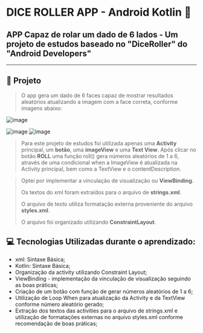 # DICE ROLLER APP - Android Kotlin 🎲

## APP Capaz de rolar um dado de 6 lados - Um projeto de estudos baseado no "DiceRoller" do "Android Developers"
---
## 📱 Projeto

> O app gera um dado de 6 faces capaz de mostrar resultados aleatórios atualizando a imagem com a face correta, conforme imagens abaixo:

![image](https://user-images.githubusercontent.com/89861753/171263060-aa5ff410-b2b1-4530-832a-de91828c1515.png)

![image](https://user-images.githubusercontent.com/89861753/171262780-7b6d09f1-6f94-4b62-8e3e-fbdc924cd4a3.png)
![image](https://user-images.githubusercontent.com/89861753/171262791-2e93ce81-647d-41be-80de-730e3ba9ceb5.png)

> Para este projeto de estudos foi utilizada apenas uma **Activity** principal, um **botão**, uma **imageView** e uma **Text View**. Após clicar no botão **ROLL** uma função roll() gera números aleatórios de 1 a 6, através de uma condicional when a ImageView é atualizada na Activity principal, bem como a TextView e o contentDescription.

> Optei por implementar a vinculação de visualização ou **ViewBinding**.<p> Os textos do xml foram extraídos para o arquivo de **strings.xml**.<p> O arquivo de texto utiliza formatação externa proveniente do arquivo **styles.xml**.<p> O arquivo foi organizado utilizando **ConstraintLayout**. 

## 💻 Tecnologias Utilizadas durante o aprendizado:

- xml: Sintaxe Básica;
- Kotlin: Sintaxe Básica;
- Organização da activity utilizando Constraint Layout;
- ViewBinding - implementação da vinculação de visualização seguindo as boas práticas;
- Criação de um botão com função de gerar números aleatórios de 1 a 6;
- Utilização de Loop When para atualização da Activity e da TextView conforme número aleatório gerado;
- Extração dos textos das activities para o arquivo de strings.xml e utilização de formatações externas no arquivo styles.xml conforme recomendação de boas práticas;
